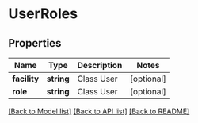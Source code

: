 # UserRoles

## Properties
Name | Type | Description | Notes
------------ | ------------- | ------------- | -------------
**facility** | **string** | Class User | [optional] 
**role** | **string** | Class User | [optional] 

[[Back to Model list]](../README.md#documentation-for-models) [[Back to API list]](../README.md#documentation-for-api-endpoints) [[Back to README]](../README.md)


